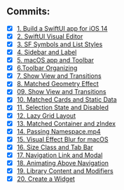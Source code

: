 ## Commits:
- [x] [1. Build a SwiftUI app for iOS 14](https://github.com/mrgsdev/DesignCode/commit/e679ff9bac60b8175d8eb3ca7b68e2c1a5a4a92d)
- [x] [2. SwiftUI Visual Editor](https://github.com/mrgsdev/DesignCode/commit/bb48f90c03b0093556d4ad9d5ee7b5ae46f9a4a5)
- [x] [3. SF Symbols and List Styles](https://github.com/mrgsdev/DesignCode/commit/ab7005b7b2c2dc0edad8c8bf0b2d20a12877aeea)
- [x] [4. Sidebar and Label](https://github.com/mrgsdev/DesignCode/commit/4cce56b6b0b170cf7368c93f43b1920ffdc57732)
- [x] [5. macOS app and Toolbar](https://github.com/mrgsdev/DesignCode/commit/4a87eaa6abe3a33045e5d5558e1e14e7295ca8fe)
- [x] [6.Toolbar Organizing](https://github.com/mrgsdev/DesignCode/commit/719d8cff12e5e3dec8588b9345d61139032aed79)
- [x] [7. Show View and Transitions](https://github.com/mrgsdev/DesignCode/commit/7f2e9929196e0932cfae61a8ae60b35cbe835cf0)
- [x] [8. Matched Geometry Effect](https://github.com/mrgsdev/DesignCode/commit/69b6a92eea7cb126a63d16e5b87f77de3fc428d2#diff-f397b2875894ef7877c301457d2c0e09d60a69f199336446b430549bb7776a42)
- [x] [09. Show View and Transitions](https://github.com/mrgsdev/DesignCode/commit/1ac072e8defa7c992a28345468fc128541bb0797)
- [x] [10. Matched Cards and Static Data](https://github.com/mrgsdev/DesignCode/commit/d8ea5768ac30f9caa58286fc8e5a3d698c8fb075)
- [x] [11. Selection State and Disabled](https://github.com/mrgsdev/DesignCode/commit/bfcb8eb3339be33815e85b1792d8bc7ffa14ddc5)
- [x] [12. Lazy Grid Layout](https://github.com/mrgsdev/DesignCode/commit/ef74ecb7e91e1785e7b168b7b6b7f3ac6bbaab5f)
- [x] [13. Matched Container and zIndex](https://github.com/mrgsdev/DesignCode/commit/4dfd8c171f38429e3952e7949624dfeb4fd75cc1)
- [x]  [14. Passing Namespace.mp4](https://github.com/mrgsdev/DesignCode/commit/1bb57e03373f3923c23d7f7f31ea91db781bd0e8)
- [x]  [15. Visual Effect Blur for macOS](https://github.com/mrgsdev/DesignCode/commit/be17044be9b304bb75150d3d52c2124df434dafc)
- [x]  [16. Size Class and Tab Bar](https://github.com/mrgsdev/DesignCode/commit/be2104d69b8073d8be38f15e162cd2cfb76ff99a)
- [x]  [17. Navigation Link and Modal](https://github.com/mrgsdev/DesignCode/commit/f47de1a14839b0b0fc10ab2dff42986c37484d7d)
- [x]  [18. Animating Above Navigation](https://github.com/mrgsdev/DesignCode/commit/787e42e4c63604ba1fbf37d62234b688ac5d0c41)
- [x]  [19. Library Content and Modifiers](https://github.com/mrgsdev/DesignCode/commit/e3544c02f43c5188166ad5a4ff57a93d95c9e3ca)
- [x]  [20. Create a Widget](https://github.com/mrgsdev/DesignCode/commit/ca1d71bfd3bc63173132a9ad6598e377b479d96e)
